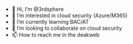 - 👋 Hi, I’m @3rdsphere
- 👀 I’m interested in cloud security (Azure/M365)
- 🌱 I’m currently learning BAC/AT
- 💞️ I’m looking to collaborate on cloud security
- 📫 How to reach me in the deakweb

<!---
3rdsphere/3rdsphere is a ✨ special ✨ repository because its `README.md` (this file) appears on your GitHub profile.
You can click the Preview link to take a look at your changes.
--->
